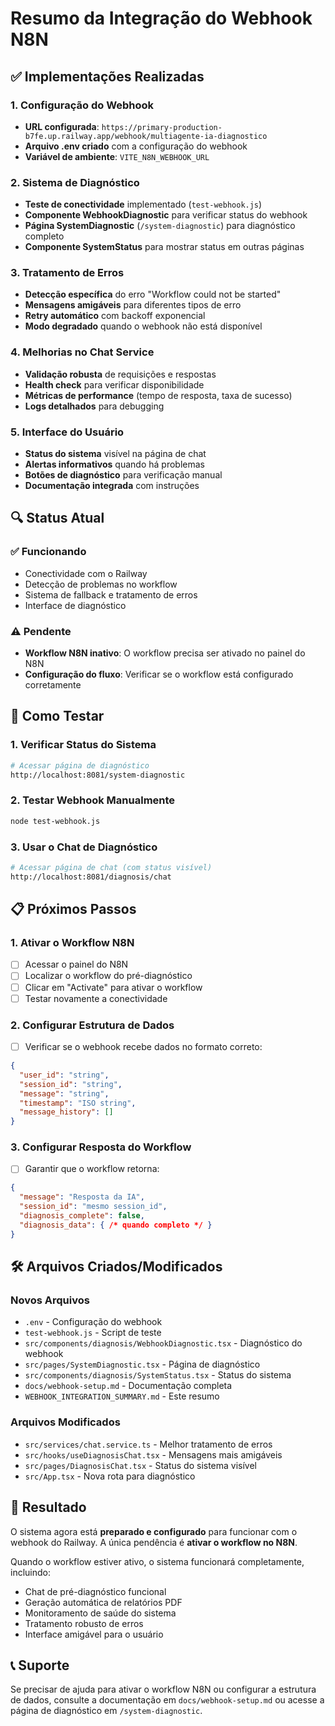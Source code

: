 # Resumo da Integração do Webhook N8N

## ✅ Implementações Realizadas

### 1. Configuração do Webhook
- **URL configurada**: `https://primary-production-b7fe.up.railway.app/webhook/multiagente-ia-diagnostico`
- **Arquivo .env criado** com a configuração do webhook
- **Variável de ambiente**: `VITE_N8N_WEBHOOK_URL`

### 2. Sistema de Diagnóstico
- **Teste de conectividade** implementado (`test-webhook.js`)
- **Componente WebhookDiagnostic** para verificar status do webhook
- **Página SystemDiagnostic** (`/system-diagnostic`) para diagnóstico completo
- **Componente SystemStatus** para mostrar status em outras páginas

### 3. Tratamento de Erros
- **Detecção específica** do erro "Workflow could not be started"
- **Mensagens amigáveis** para diferentes tipos de erro
- **Retry automático** com backoff exponencial
- **Modo degradado** quando o webhook não está disponível

### 4. Melhorias no Chat Service
- **Validação robusta** de requisições e respostas
- **Health check** para verificar disponibilidade
- **Métricas de performance** (tempo de resposta, taxa de sucesso)
- **Logs detalhados** para debugging

### 5. Interface do Usuário
- **Status do sistema** visível na página de chat
- **Alertas informativos** quando há problemas
- **Botões de diagnóstico** para verificação manual
- **Documentação integrada** com instruções

## 🔍 Status Atual

### ✅ Funcionando
- Conectividade com o Railway
- Detecção de problemas no workflow
- Sistema de fallback e tratamento de erros
- Interface de diagnóstico

### ⚠️ Pendente
- **Workflow N8N inativo**: O workflow precisa ser ativado no painel do N8N
- **Configuração do fluxo**: Verificar se o workflow está configurado corretamente

## 🚀 Como Testar

### 1. Verificar Status do Sistema
```bash
# Acessar página de diagnóstico
http://localhost:8081/system-diagnostic
```

### 2. Testar Webhook Manualmente
```bash
node test-webhook.js
```

### 3. Usar o Chat de Diagnóstico
```bash
# Acessar página de chat (com status visível)
http://localhost:8081/diagnosis/chat
```

## 📋 Próximos Passos

### 1. Ativar o Workflow N8N
- [ ] Acessar o painel do N8N
- [ ] Localizar o workflow do pré-diagnóstico
- [ ] Clicar em "Activate" para ativar o workflow
- [ ] Testar novamente a conectividade

### 2. Configurar Estrutura de Dados
- [ ] Verificar se o webhook recebe dados no formato correto:
```json
{
  "user_id": "string",
  "session_id": "string",
  "message": "string", 
  "timestamp": "ISO string",
  "message_history": []
}
```

### 3. Configurar Resposta do Workflow
- [ ] Garantir que o workflow retorna:
```json
{
  "message": "Resposta da IA",
  "session_id": "mesmo session_id",
  "diagnosis_complete": false,
  "diagnosis_data": { /* quando completo */ }
}
```

## 🛠️ Arquivos Criados/Modificados

### Novos Arquivos
- `.env` - Configuração do webhook
- `test-webhook.js` - Script de teste
- `src/components/diagnosis/WebhookDiagnostic.tsx` - Diagnóstico do webhook
- `src/pages/SystemDiagnostic.tsx` - Página de diagnóstico
- `src/components/diagnosis/SystemStatus.tsx` - Status do sistema
- `docs/webhook-setup.md` - Documentação completa
- `WEBHOOK_INTEGRATION_SUMMARY.md` - Este resumo

### Arquivos Modificados
- `src/services/chat.service.ts` - Melhor tratamento de erros
- `src/hooks/useDiagnosisChat.tsx` - Mensagens mais amigáveis
- `src/pages/DiagnosisChat.tsx` - Status do sistema visível
- `src/App.tsx` - Nova rota para diagnóstico

## 🎯 Resultado

O sistema agora está **preparado e configurado** para funcionar com o webhook do Railway. A única pendência é **ativar o workflow no N8N**. 

Quando o workflow estiver ativo, o sistema funcionará completamente, incluindo:
- Chat de pré-diagnóstico funcional
- Geração automática de relatórios PDF
- Monitoramento de saúde do sistema
- Tratamento robusto de erros
- Interface amigável para o usuário

## 📞 Suporte

Se precisar de ajuda para ativar o workflow N8N ou configurar a estrutura de dados, consulte a documentação em `docs/webhook-setup.md` ou acesse a página de diagnóstico em `/system-diagnostic`.